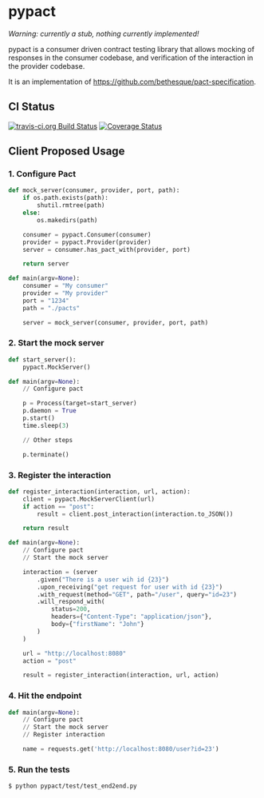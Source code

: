 # pypact

*Warning: currently a stub, nothing currently implemented!*

pypact is a consumer driven contract testing library that allows mocking of
responses in the consumer codebase, and verification of the interaction in the
provider codebase.

It is an implementation of https://github.com/bethesque/pact-specification.

## CI Status

[![travis-ci.org Build Status](https://travis-ci.org/hartror/pypact.png)](https://travis-ci.org/hartror/pypact)
[![Coverage Status](https://coveralls.io/repos/hartror/pypact/badge.svg)](https://coveralls.io/r/hartror/pypact)

## Client Proposed Usage

### 1. Configure Pact

```python
def mock_server(consumer, provider, port, path):
    if os.path.exists(path):
        shutil.rmtree(path)
    else:
        os.makedirs(path)

    consumer = pypact.Consumer(consumer)
    provider = pypact.Provider(provider)
    server = consumer.has_pact_with(provider, port)

    return server

def main(argv=None):
    consumer = "My consumer"
    provider = "My provider"
    port = "1234"
    path = "./pacts"

    server = mock_server(consumer, provider, port, path)
```

### 2. Start the mock server

```python
def start_server():
    pypact.MockServer()

def main(argv=None):
    // Configure pact

    p = Process(target=start_server)
    p.daemon = True
    p.start()
    time.sleep(3)

    // Other steps

    p.terminate()
```

### 3. Register the interaction

```python
def register_interaction(interaction, url, action):
    client = pypact.MockServerClient(url)
    if action == "post":
        result = client.post_interaction(interaction.to_JSON())

    return result

def main(argv=None):
    // Configure pact
    // Start the mock server

    interaction = (server
        .given("There is a user wih id {23}")
        .upon_receiving("get request for user with id {23}")
        .with_request(method="GET", path="/user", query="id=23")
        .will_respond_with(
            status=200,
            headers={"Content-Type": "application/json"},
            body={"firstName": "John"}
        )
    )

    url = "http://localhost:8080"
    action = "post"

    result = register_interaction(interaction, url, action)
```

### 4. Hit the endpoint

```python
def main(argv=None):
    // Configure pact
    // Start the mock server
    // Register interaction

    name = requests.get('http://localhost:8080/user?id=23')
```

### 5. Run the tests

```bash
$ python pypact/test/test_end2end.py
```
